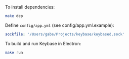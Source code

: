 To install dependencies:

```bash
make dep
```

Define `config/app.yml` (see config/app.yml.example):

```yaml
sockfile: '/Users/gabe/Projects/keybase/keybased.sock'
```

To build and run Keybase in Electron:

```bash
make run
```

